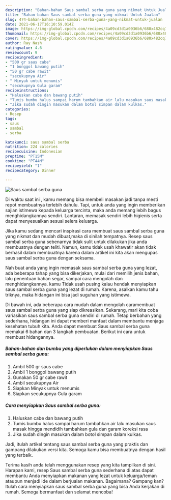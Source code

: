 ```yaml
---
description: "Bahan-bahan Saus sambal serba guna yang nikmat Untuk Jualan"
title: "Bahan-bahan Saus sambal serba guna yang nikmat Untuk Jualan"
slug: 474-bahan-bahan-saus-sambal-serba-guna-yang-nikmat-untuk-jualan
date: 2021-06-17T16:10:59.014Z
image: https://img-global.cpcdn.com/recipes/4a09cd3d1a0936b6/680x482cq70/saus-sambal-serba-guna-foto-resep-utama.jpg
thumbnail: https://img-global.cpcdn.com/recipes/4a09cd3d1a0936b6/680x482cq70/saus-sambal-serba-guna-foto-resep-utama.jpg
cover: https://img-global.cpcdn.com/recipes/4a09cd3d1a0936b6/680x482cq70/saus-sambal-serba-guna-foto-resep-utama.jpg
author: Ray Nash
ratingvalue: 4.6
reviewcount: 9
recipeingredient:
- "500 gr saus cabe"
- "1 bonggol bawang putih"
- "50 gr cabe rawit"
- "secukupnya Air"
- " Minyak untuk menumis"
- "secukupnya Gula garam"
recipeinstructions:
- "Haluskan cabe dan bawang putih"
- "Tumis bumbu halus sampai harum tambahkan air lalu masukan saus masak hingga mendidih tambahkan gula dan garam koreksi rasa"
- "Jika sudah dingin masukan dalam botol simpan dalam kulkas."
categories:
- Resep
tags:
- saus
- sambal
- serba

katakunci: saus sambal serba 
nutrition: 224 calories
recipecuisine: Indonesian
preptime: "PT15M"
cooktime: "PT44M"
recipeyield: "1"
recipecategory: Dinner

---
```



![Saus sambal serba guna](https://img-global.cpcdn.com/recipes/4a09cd3d1a0936b6/680x482cq70/saus-sambal-serba-guna-foto-resep-utama.jpg)

Di waktu  saat ini , kamu memang bisa membeli masakan jadi tanpa mesti repot membuatnya terlebih dahulu. Tapi, untuk anda yang ingin memberikan sajian istimewa kepada keluarga tercinta, maka anda memang lebih bagus menghidangkannya sendiri. Lantaran, memasak sendiri lebih higienis serta dapat menyesuaikan sesuai selera keluarga.

Jika kamu sedang mencari inspirasi cara membuat saus sambal serba guna yang nikmat dan mudah dibuat,maka di sinilah tempatnya. Resep saus sambal serba guna  sebenarnya tidak sulit untuk dilakukan jika anda membuatnya dengan teliti. Namun, kamu tidak usah khawatir akan tidak berhasil dalam membuatnya 
karena dalam artikel ini kita akan mengupas saus sambal serba guna dengan seksama.  



Nah buat anda yang ingin memasak saus sambal serba guna yang lezat, ada beberapa tahap yang bisa dikerjakan, mulai dari memilih jenis bahan, lalu penentuan bahan segar, sampai cara mengolah dan menghidangkannya. kamu Tidak usah pusing kalau hendak menyiapkan saus sambal serba guna yang lezat di rumah. Karena, asalkan kamu  tahu triknya, maka hidangan ini bisa jadi suguhan yang istimewa.

Di bawah ini, ada beberapa cara mudah dalam mengolah caramembuat saus sambal serba guna yang siap dikreasikan. Sekarang, mari kita coba variasikan saus sambal serba guna sendiri di rumah. Tetap berbahan yang sederhana, hidangan ini dapat memberi manfaat dalam membantu menjaga kesehatan tubuh kita. Anda dapat membuat Saus sambal serba guna memakai 6 bahan dan 3 langkah pembuatan. Berikut ini cara untuk membuat hidangannya.

<!--inarticleads1-->

##### Bahan-bahan dan bumbu yang diperlukan dalam menyiapkan Saus sambal serba guna:

1. Ambil 500 gr saus cabe
1. Ambil 1 bonggol bawang putih
1. Gunakan 50 gr cabe rawit
1. Ambil secukupnya Air
1. Siapkan  Minyak untuk menumis
1. Siapkan secukupnya Gula garam




<!--inarticleads2-->

##### Cara menyiapkan Saus sambal serba guna:

1. Haluskan cabe dan bawang putih
1. Tumis bumbu halus sampai harum tambahkan air lalu masukan saus masak hingga mendidih tambahkan gula dan garam koreksi rasa
1. Jika sudah dingin masukan dalam botol simpan dalam kulkas.




Jadi, itulah artikel tentang  saus sambal serba guna  yang praktis dan gampang dilakukan versi kita. Semoga kamu bisa membuatnya dengan hasil yang terbaik. 

Terima kasih anda telah menggunakan resep yang kita tampilkan di sini. Harapan kami, resep  Saus sambal serba guna sederhana di atas dapat membantu Anda menyiapkan makanan yang lezat untuk keluarga/teman ataupun menjadi ide dalam berjualan makanan. Bagaimana? Gampang kan? Itulah cara menyiapkan saus sambal serba guna yang bisa Anda kerjakan di rumah. Semoga bermanfaat dan selamat mencoba!

